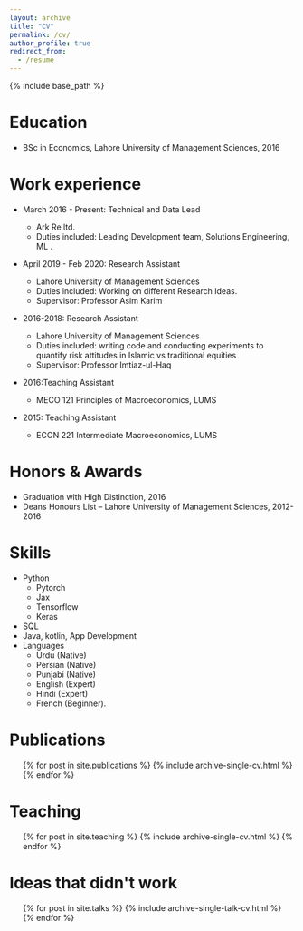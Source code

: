 ```yaml
---
layout: archive
title: "CV"
permalink: /cv/
author_profile: true
redirect_from:
  - /resume
---
```


{% include base_path %}

Education
======
* BSc in Economics, Lahore University of Management Sciences, 2016

Work experience
======

* March 2016 - Present: Technical and Data Lead
  * Ark Re ltd.
  * Duties included: Leading Development team, Solutions Engineering, ML .

* April 2019 - Feb 2020: Research Assistant
  * Lahore University of Management Sciences
  * Duties included: Working on different Research Ideas.
  * Supervisor: Professor Asim Karim

* 2016-2018: Research Assistant
  * Lahore University of Management Sciences
  * Duties included: writing code and conducting experiments to quantify risk attitudes in Islamic vs traditional equities
  * Supervisor: Professor Imtiaz-ul-Haq
  
* 2016:Teaching Assistant
  * MECO 121 Principles of Macroeconomics, LUMS


* 2015: Teaching Assistant
  * ECON 221 Intermediate Macroeconomics, LUMS

Honors & Awards
======
* Graduation with High Distinction, 2016
* Deans Honours List – Lahore University of Management Sciences, 2012-2016
  
Skills
======
* Python
  * Pytorch
  * Jax
  * Tensorflow
  * Keras
* SQL
* Java, kotlin, App Development
* Languages
  * Urdu (Native)
  * Persian (Native)
  * Punjabi (Native)
  * English (Expert)
  * Hindi (Expert)
  * French (Beginner).

Publications
======
  <ul>{% for post in site.publications %}
    {% include archive-single-cv.html %}
  {% endfor %}</ul>
  
Teaching
======
  <ul>{% for post in site.teaching %}
    {% include archive-single-cv.html %}
  {% endfor %}</ul>

Ideas that didn't work
======
  <ul>{% for post in site.talks %}
    {% include archive-single-talk-cv.html %}
  {% endfor %}</ul>
  

